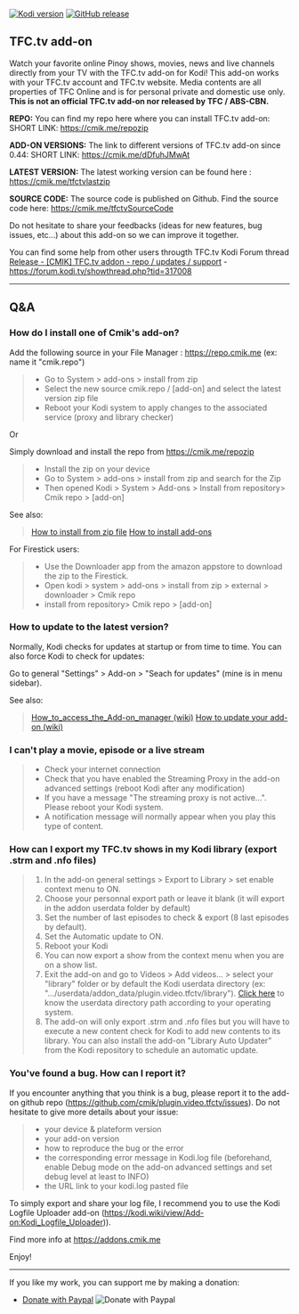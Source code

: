 [![Kodi version](https://img.shields.io/badge/kodi%20versions-19+-blue)](https://kodi.tv/)
[![GitHub release](https://img.shields.io/github/v/release/cmik/plugin.video.tfctv.svg)](https://github.com/cmik/plugin.video.tfctv/releases)

## TFC.tv add-on
Watch your favorite online Pinoy shows, movies, news and live channels directly from your TV with the TFC.tv add-on for Kodi! This add-on works with your TFC.tv account and TFC.tv website. Media contents are all properties of TFC Online and is for personal private and domestic use only. 
**This is not an official TFC.tv add-on nor released by TFC / ABS-CBN.**


**REPO:**
You can find my repo here where you can install TFC.tv add-on: 
SHORT LINK: https://cmik.me/repozip

**ADD-ON VERSIONS:**
The link to different versions of TFC.tv add-on since 0.44:
SHORT LINK: https://cmik.me/dDfuhJMwAt

**LATEST VERSION:** 
The latest working version can be found here : https://cmik.me/tfctvlastzip 

**SOURCE CODE:**
The source code is published on Github.
Find the source code here: https://cmik.me/tfctvSourceCode 

Do not hesitate to share your feedbacks (ideas for new features, bug issues, etc...) about this add-on so we can improve it together.

You can find some help from other users througth TFC.tv Kodi Forum thread [Release - [CMIK] TFC.tv addon - repo / updates / support](https://forum.kodi.tv/showthread.php?tid=317008) - https://forum.kodi.tv/showthread.php?tid=317008

---
## Q&A

### How do I install one of Cmik's add-on?
Add the following source in your File Manager : https://repo.cmik.me  (ex: name it "cmik.repo")
>- Go to System > add-ons > install from zip
>- Select the new source cmik.repo / [add-on] and select the latest version zip file
>- Reboot your Kodi system to apply changes to the associated service (proxy and library checker)

Or 

Simply download and install the repo from https://cmik.me/repozip
>- Install the zip on your device
>- Go to System > add-ons > install from zip and search for the Zip
>- Then opened Kodi > System > Add-ons > Install from repository> Cmik repo > \[add-on\]

See also:
>[How to install from zip file](http://kodi.wiki/view/HOW-TO:Install%20add-ons%20from%20zip%20files)
>[How to install add-ons](http://kodi.wiki/view/HOW-TO:Install%20add-ons)

For Firestick users:
>- Use the Downloader app from the amazon appstore to download the zip to the Firestick.
>- Open kodi > system > add-ons > install from zip > external > downloader > Cmik repo
>- install from repository> Cmik repo > \[add-on\]


### How to update to the latest version?
Normally, Kodi checks for updates at startup or from time to time.
You can also force Kodi to check for updates:

Go to general "Settings" > Add-on > "Seach for updates" (mine is in menu sidebar).

See also:
>[How_to_access_the_Add-on_manager (wiki)](http://kodi.wiki/view/Add-on_manager#How_to_access_the_Add-on_manager)
>[How to update your add-on (wiki)](http://kodi.wiki/view/Add-on_manager#Updating)


### I can't play a movie, episode or a live stream
>- Check your internet connection
>- Check that you have enabled the Streaming Proxy in the add-on advanced settings (reboot Kodi after any modification)
>- If you have a message "The streaming proxy is not active...". Please reboot your Kodi system.
>- A notification message will normally appear when you play this type of content.


### How can I export my TFC.tv shows in my Kodi library (export .strm and .nfo files)
>1. In the add-on general settings > Export to Library > set enable context menu to ON.
>2. Choose your personnal export path or leave it blank (it will export in the addon userdata folder by default)
>3. Set the number of last episodes to check & export (8 last episodes by default).
>4. Set the Automatic update to ON.
>5. Reboot your Kodi
>6. You can now export a show from the context menu when you are on a show list.
>7. Exit the add-on and go to Videos > Add videos... > select your "library" folder or by default the Kodi userdata directory (ex: ".../userdata/addon_data/plugin.video.tfctv/library").
[Click here](https://kodi.wiki/view/Userdata) to know the userdata directory path according to your operating system.
>7. The add-on will only export .strm and .nfo files but you will have to execute a new content check for Kodi to add new contents to its library. You can also install the add-on "Library Auto Updater" from the Kodi repository to schedule an automatic update.


### You've found a bug. How can I report it?
If you encounter anything that you think is a bug, please report it to the add-on github repo (https://github.com/cmik/plugin.video.tfctv/issues). 
Do not hesitate to give more details about your issue: 
>- your device & plateform version
>- your add-on version
>- how to reproduce the bug or the error
>- the corresponding error message in Kodi.log file (beforehand, enable Debug mode on the add-on advanced settings and set debug level at least to INFO)
>- the URL link to your kodi.log pasted file

To simply export and share your log file, I recommend you to use the Kodi Logfile Uploader add-on (https://kodi.wiki/view/Add-on:Kodi_Logfile_Uploader)).



Find more info at https://addons.cmik.me

Enjoy!

---

If you like my work, you can support me by making a donation:
- [Donate with Paypal](https://www.paypal.com/cgi-bin/webscr?cmd=_donations&business=Q8DETSCYJDR7E&currency_code=EUR&source=url)
![Donate with Paypal](https://www.cmik.me/img/donate_paypal.png)
